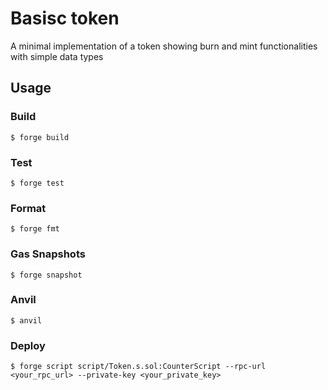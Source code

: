 # Basisc token
A minimal implementation of a token showing burn and mint functionalities with simple data types


## Usage

### Build

```shell
$ forge build
```

### Test

```shell
$ forge test
```

### Format

```shell
$ forge fmt
```

### Gas Snapshots

```shell
$ forge snapshot
```

### Anvil

```shell
$ anvil
```

### Deploy

```shell
$ forge script script/Token.s.sol:CounterScript --rpc-url <your_rpc_url> --private-key <your_private_key>
```